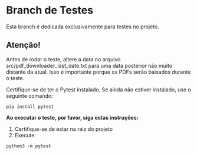 # Branch de Testes

Esta branch é dedicada exclusivamente para testes no projeto.

## Atenção!
Antes de rodar o teste, altere a data no arquivo src/pdf_downloader_last_date.txt para uma data posterior não muito distante da atual. Isso é importante porque os PDFs serão baixados durante o teste.

Certifique-se de ter o Pytest instalado. Se ainda não estiver instalado, use o seguinte comando:
```
pip install pytest
```

**Ao executar o teste, por favor, siga estas instruções:**

1. Certifique-se de estar na raiz do projeto
2. Execute:

```
python3 -m pytest
```
